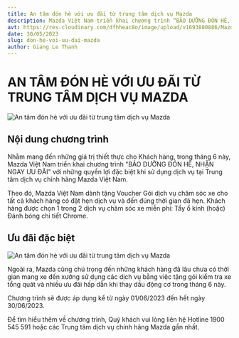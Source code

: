```yaml
---
title: An tâm đón hè với ưu đãi từ trung tâm dịch vụ Mazda
description: Mazda Việt Nam triển khai chương trình “BẢO DƯỠNG ĐÓN HÈ, NHẬN NGAY ƯU ĐÃI” với những quyền lợi đặc biệt khi sử dụng dịch vụ tại Trung tâm dịch vụ chính hãng Mazda Việt Nam.
avt: https://res.cloudinary.com/dfhheac8o/image/upload/v1693880886/Mazda/Mazda%20News/uu-dai-bao-duong-mazda-2023_gjcayr.png
date: 30/05/2023
slug: don-he-voi-uu-dai-mazda
author: Giang Le Thanh
---
```


# AN TÂM ĐÓN HÈ VỚI ƯU ĐÃI TỪ TRUNG TÂM DỊCH VỤ MAZDA

<div class="post-img-wrapper" style={{aspectRatio: 1.777778}}>
<Image src="https://res.cloudinary.com/dfhheac8o/image/upload/v1693880886/Mazda/Mazda%20News/uu-dai-bao-duong-mazda-2023_gjcayr.png" alt="An tâm đón hè với ưu đãi từ trung tâm dịch vụ Mazda" fill={true} />
</div>

## Nội dung chương trình

Nhằm mang đến những giá trị thiết thực cho Khách hàng, trong tháng 6 này, Mazda Việt Nam triển khai chương trình "BẢO DƯỠNG ĐÓN HÈ, NHẬN NGAY ƯU ĐÃI" với những quyền lợi đặc biệt khi sử dụng dịch vụ tại Trung tâm dịch vụ chính hãng Mazda Việt Nam.

Theo đó, Mazda Việt Nam dành tặng Voucher Gói dịch vụ chăm sóc xe cho tất cả khách hàng có đặt hẹn dịch vụ và đến đúng thời gian đã hẹn. Khách hàng được chọn 1 trong 2 dịch vụ chăm sóc xe miễn phí: Tẩy ổ kính (hoặc) Đánh bóng chi tiết Chrome.

## Ưu đãi đặc biệt

<div class="post-img-wrapper">
<Image src="https://res.cloudinary.com/dfhheac8o/image/upload/v1693881253/Mazda/Mazda%20News/uu-dai-dac-biet-bao-duong-mazda-2023_qi87ol.jpg" alt="An tâm đón hè với ưu đãi từ trung tâm dịch vụ Mazda" fill={true} />
</div>

Ngoài ra, Mazda cũng chú trọng đến những khách hàng đã lâu chưa có thời gian mang xe đến xưởng sử dụng các dịch vụ bằng việc tặng gói kiểm tra xe tổng quát và nhiều ưu đãi hấp dẫn khi thay dầu động cơ trong tháng 6 này.

Chương trình sẽ được áp dụng kể từ ngày 01/06/2023 đến hết ngày 30/06/2023.

Để tìm hiểu thêm về chương trình, Quý khách vui lòng liên hệ Hotline 1900 545 591 hoặc các Trung tâm dịch vụ chính hãng Mazda gần nhất.
